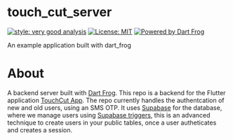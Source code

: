 # touch_cut_server

[![style: very good analysis][very_good_analysis_badge]][very_good_analysis_link]
[![License: MIT][license_badge]][license_link]
[![Powered by Dart Frog](https://img.shields.io/endpoint?url=https://tinyurl.com/dartfrog-badge)](https://dartfrog.vgv.dev)

An example application built with dart_frog

[license_badge]: https://img.shields.io/badge/license-MIT-blue.svg
[license_link]: https://opensource.org/licenses/MIT
[very_good_analysis_badge]: https://img.shields.io/badge/style-very_good_analysis-B22C89.svg
[very_good_analysis_link]: https://pub.dev/packages/very_good_analysis

# About
A backend server built with [Dart Frog](https://dartfrog.vgv.dev/). This repo is a backend for the Flutter application [TouchCut App](https://github.com/anas-yousef/touch_cut_app).
The repo currently handles the authentcation of new and old users, using an SMS OTP. It uses [Supabase](https://supabase.com/) for the database, where we manage users using [Supabase triggers](https://supabase.com/docs/guides/auth/managing-user-data#advanced-techniques), this is an advanced technique to create users in your public tables, once a user autheticates and creates a session.
